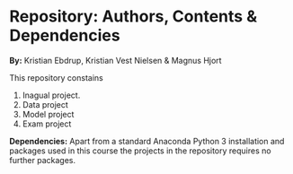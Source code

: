 # Repository: Authors, Contents & Dependencies

**By:** Kristian Ebdrup, Kristian Vest Nielsen & Magnus Hjort

This repository constains
1. Inagual project. 
2. Data project
3. Model project
4. Exam project


**Dependencies:** Apart from a standard Anaconda Python 3 installation and packages used in this course the projects in the repository requires no further packages. 
